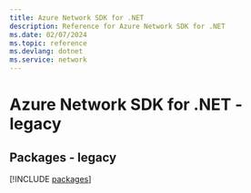 ```yaml
---
title: Azure Network SDK for .NET
description: Reference for Azure Network SDK for .NET
ms.date: 02/07/2024
ms.topic: reference
ms.devlang: dotnet
ms.service: network
---
```

# Azure Network SDK for .NET - legacy
## Packages - legacy
[!INCLUDE [packages](network-index.md)]